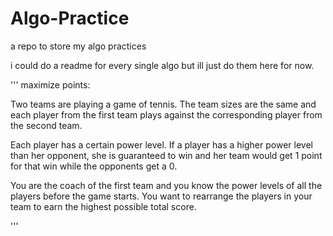 # Algo-Practice
a repo to store my algo practices

i could do a readme for every single algo but ill just do them here for now.

'''
maximize points:

 Two teams are playing a game of tennis. The team sizes are the same and each player from the first team plays against the corresponding player from the second team.

  Each player has a certain power level. If a player has a higher power level than her opponent, she is guaranteed to win and her team would get 1 point for that win while the opponents get a 0.

You are the coach of the first team and you know the power levels of all the players before the game starts. You want to rearrange the players in your team to earn the highest possible total score.


'''